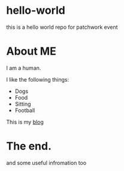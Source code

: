 hello-world
===========

this is a hello world repo for patchwork event 

# About ME 

I am a human. 

I like the following things:
* Dogs
* Food
* Sitting 
* Football

This is my [blog](http://www.batmanimal.com)

The end. 
=======



and some useful infromation too
